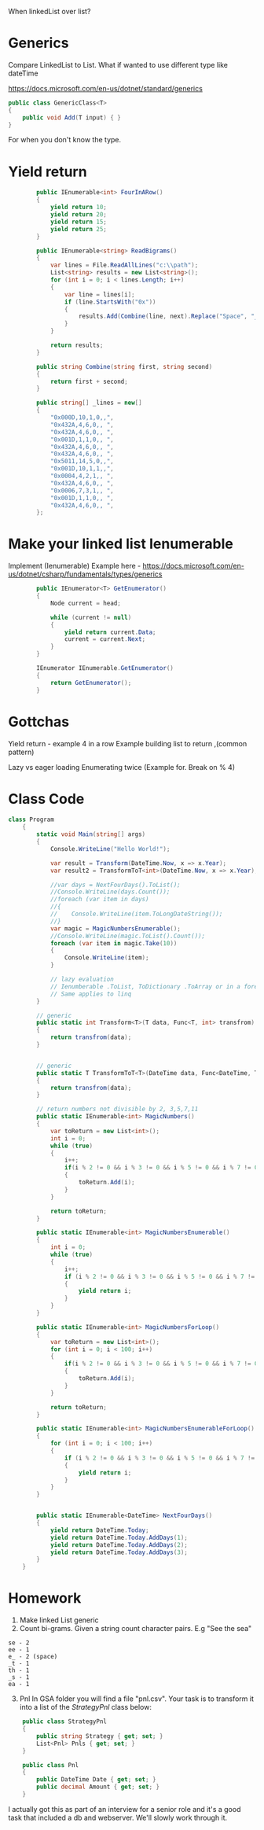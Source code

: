 When linkedList over list?

# Generics
Compare LinkedList to List<T>. What if wanted to use different type like dateTime

https://docs.microsoft.com/en-us/dotnet/standard/generics

```cs
public class GenericClass<T>
{
    public void Add(T input) { }
}
```
For when you don't know the type.

# Yield return
```cs
        public IEnumerable<int> FourInARow()
        {
            yield return 10;
            yield return 20;
            yield return 15;
            yield return 25;
        }

        public IEnumerable<string> ReadBigrams()
        {
            var lines = File.ReadAllLines("c:\\path");
            List<string> results = new List<string>();
            for (int i = 0; i < lines.Length; i++)
            {
                var line = lines[i];
                if (line.StartsWith("0x"))
                {
                    results.Add(Combine(line, next).Replace("Space", "__"));
                }
            }

            return results;
        }

        public string Combine(string first, string second)
        {
            return first + second;
        }

        public string[] _lines = new[]
        {
            "0x000D,10,1,0,,",
            "0x432A,4,6,0,, ",
            "0x432A,4,6,0,, ",
            "0x001D,1,1,0,, ",
            "0x432A,4,6,0,, ",
            "0x432A,4,6,0,, ",
            "0x5011,14,5,0,,",
            "0x001D,10,1,1,,",
            "0x0004,4,2,1,, ",
            "0x432A,4,6,0,, ",
            "0x0006,7,3,1,, ",
            "0x001D,1,1,0,, ",
            "0x432A,4,6,0,, ",
        };
```


# Make your linked list Ienumerable
Implement (Ienumerable)
Example here - https://docs.microsoft.com/en-us/dotnet/csharp/fundamentals/types/generics
```cs
        public IEnumerator<T> GetEnumerator()
        {
            Node current = head;

            while (current != null)
            {
                yield return current.Data;
                current = current.Next;
            }
        }

        IEnumerator IEnumerable.GetEnumerator()
        {
            return GetEnumerator();
        }
```

# Gottchas
Yield return - example 4 in a row
Example building list to return ,(common pattern)

Lazy vs eager loading
Enumerating twice (Example for. Break on % 4)

 
# Class Code
```csharp
class Program
    {
        static void Main(string[] args)
        {
            Console.WriteLine("Hello World!");

            var result = Transform(DateTime.Now, x => x.Year);
            var result2 = TransformToT<int>(DateTime.Now, x => x.Year);

            //var days = NextFourDays().ToList();
            //Console.WriteLine(days.Count());
            //foreach (var item in days)
            //{
            //    Console.WriteLine(item.ToLongDateString());
            //}
            var magic = MagicNumbersEnumerable();
            //Console.WriteLine(magic.ToList().Count());
            foreach (var item in magic.Take(10))
            {
                Console.WriteLine(item);
            }

            // lazy evaluation
            // Ienumberable .ToList, ToDictionary .ToArray or in a foreach
            // Same applies to linq
        }

        // generic
        public static int Transform<T>(T data, Func<T, int> transfrom)
        {
            return transfrom(data);
        }


        // generic
        public static T TransformToT<T>(DateTime data, Func<DateTime, T> transfrom)
        {
            return transfrom(data);
        }

        // return numbers not divisible by 2, 3,5,7,11
        public static IEnumerable<int> MagicNumbers()
        {
            var toReturn = new List<int>();
            int i = 0;
            while (true)
            {
                i++;
                if(i % 2 != 0 && i % 3 != 0 && i % 5 != 0 && i % 7 != 0)
                {
                    toReturn.Add(i);
                }
            }

            return toReturn;
        }

        public static IEnumerable<int> MagicNumbersEnumerable()
        {
            int i = 0;
            while (true)
            {
                i++;
                if (i % 2 != 0 && i % 3 != 0 && i % 5 != 0 && i % 7 != 0)
                {
                    yield return i;
                }
            }
        }

        public static IEnumerable<int> MagicNumbersForLoop()
        {
            var toReturn = new List<int>();
            for (int i = 0; i < 100; i++)
            {
                if(i % 2 != 0 && i % 3 != 0 && i % 5 != 0 && i % 7 != 0)
                {
                    toReturn.Add(i);
                }
            }

            return toReturn;
        }

        public static IEnumerable<int> MagicNumbersEnumerableForLoop()
        {
            for (int i = 0; i < 100; i++)
            {
                if (i % 2 != 0 && i % 3 != 0 && i % 5 != 0 && i % 7 != 0)
                {
                    yield return i;
                }
            }
        }


        public static IEnumerable<DateTime> NextFourDays()
        {
            yield return DateTime.Today;
            yield return DateTime.Today.AddDays(1);
            yield return DateTime.Today.AddDays(2);
            yield return DateTime.Today.AddDays(3);
        }
    }
```



# Homework
1. Make linked List generic
2. Count bi-grams. Given a string count character pairs. E.g "See the sea" 
```
se - 2
ee - 1
e_ - 2 (space)
_t - 1
th - 1
_s - 1
ea - 1
```
3. Pnl
In GSA folder you will find a file "pnl.csv". Your task is to transform it into a list of the _StrategyPnl_ class below:
```cs
    public class StrategyPnl
    {
        public string Strategy { get; set; }
        List<Pnl> Pnls { get; set; }
    }

    public class Pnl
    {
        public DateTime Date { get; set; }
        public decimal Amount { get; set; }
    }
```

I actually got this as part of an interview for a senior role and it's a good task that included a db and webserver. We'll slowly work through it.




